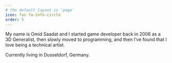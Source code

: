 ```yaml
---
# the default layout is 'page'
icon: fas fa-info-circle
order: 5
---
```

<!-- About page -->
My name is Omid Saadat and I started game developer back in 2006 as a 3D Generalist, then slowly moved to programming, and then I’ve found that I love being a technical artist.

Currently living in Dusseldorf, Germany.
